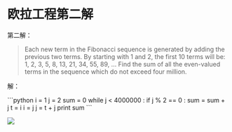 # 欧拉工程第二解

<p>第二解：</p>

<blockquote><p>Each new term in the Fibonacci sequence is generated by adding the previous two terms. By starting with 1 and 2, the first 10 terms will be:
1, 2, 3, 5, 8, 13, 21, 34, 55, 89, &hellip;
Find the sum of all the even-valued terms in the sequence which do not exceed four million.</p></blockquote>

<p>解：</p>

<p>
```python
i = 1
j = 2
sum = 0
while j < 4000000 :
    if j % 2 == 0 :
        sum = sum + j
    t = i
    i = j
    j = t + j
print sum
```
</p>


<p><a href="http://picasaweb.google.com/lh/photo/hFwGEgy5zPFOgWFUSsv22w"><img src="http://lh5.ggpht.com/lenin.lee/SPtY3kR_AxI/AAAAAAAAAig/Zq7x_Ht99vQ/s400/project_euler_problem_2.png" /></a></p>

